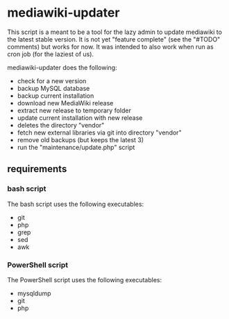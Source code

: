 # mediawiki-updater

This script is a meant to be a tool for the lazy admin to update mediawiki to the latest stable version. It is not yet "feature complete" (see the "#TODO" comments) but works for now. It was intended to also work when run as cron job (for the laziest of us).

mediawiki-updater does the following:

* check for a new version
* backup MySQL database
* backup current installation
* download new MediaWiki release
* extract new release to temporary folder
* update current installation with new release
* deletes the directory "vendor"
* fetch new external libraries via git into directory "vendor"
* remove old backups (but keeps the latest 3)
* run the "maintenance/update.php" script

## requirements

### bash script
The bash script uses the following executables:

* git
* php
* grep
* sed
* awk

### PowerShell script
The PowerShell script uses the following executables:

* mysqldump
* git
* php